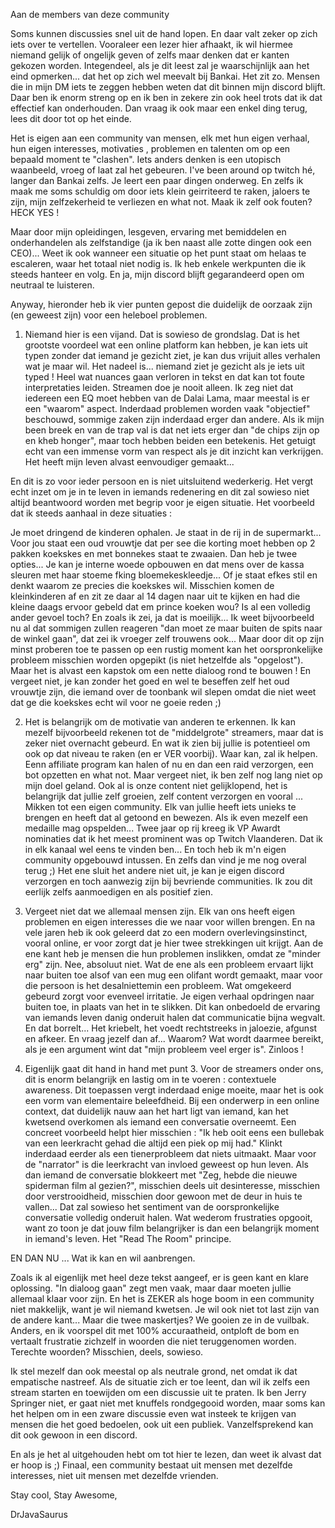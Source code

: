 Aan de members van deze community


Soms kunnen discussies snel uit de hand lopen. En daar valt zeker op zich iets over te vertellen.
Vooraleer een lezer hier afhaakt, ik wil hiermee niemand gelijk of ongelijk geven of zelfs maar denken dat er kanten gekozen worden.
Integendeel, als je dit leest zal je waarschijnlijk aan het eind opmerken... dat het op zich wel meevalt bij Bankai.
Het zit zo. Mensen die in mijn DM iets te zeggen hebben weten dat dit binnen mijn discord blijft. Daar ben ik enorm streng op en ik
ben in zekere zin ook heel trots dat ik dat effectief kan onderhouden. Dan vraag ik ook maar een enkel ding terug, lees dit door tot op het einde.

Het is eigen aan een community van mensen, elk met hun eigen verhaal, hun eigen interesses, motivaties , problemen en talenten om 
op een bepaald moment te "clashen". Iets anders denken is een utopisch waanbeeld, vroeg of laat zal het gebeuren. I've been around op twitch hé, langer dan Bankai zelfs. Je leert een paar dingen onderweg. En zelfs ik maak me soms schuldig om 
door iets klein geirriteerd te raken, jaloers te zijn, mijn zelfzekerheid te verliezen en what not. Maak ik zelf ook fouten? HECK YES !

Maar door mijn opleidingen, lesgeven, ervaring met bemiddelen en onderhandelen als zelfstandige (ja ik ben naast alle zotte dingen ook een CEO)...
Weet ik ook wanneer een situatie op het punt staat om helaas te escaleren, waar het totaal niet nodig is. 
Ik heb enkele werkpunten die ik steeds hanteer en volg. En ja, mijn discord blijft gegarandeerd open om neutraal te luisteren.


Anyway, hieronder heb ik vier punten gepost die duidelijk de oorzaak zijn (en geweest zijn) voor een heleboel problemen. 



1. Niemand hier is een vijand. Dat is sowieso de grondslag. Dat is het grootste voordeel wat een online platform kan hebben, je kan iets uit typen zonder dat iemand je gezicht ziet, je kan dus 
vrijuit alles verhalen wat je maar wil. Het nadeel is... niemand ziet je gezicht als je iets uit typed ! Heel wat nuances gaan verloren in tekst en dat kan tot foute interpretaties leiden. 
Streamen doe je nooit alleen. Ik zeg niet dat iedereen een EQ moet hebben van de Dalai Lama, maar meestal is er een "waarom" aspect. Inderdaad problemen worden vaak "objectief" beschouwd, sommige zaken zijn inderdaad erger dan andere. Als ik mijn been breek en van de trap val is dat net iets erger dan "de chips zijn op en kheb honger", maar toch hebben beiden een betekenis. Het getuigt echt van een immense vorm van respect als je dit inzicht kan verkrijgen. Het heeft mijn leven alvast eenvoudiger gemaakt...

En dit is zo voor ieder persoon en is niet uitsluitend wederkerig. Het vergt echt inzet om je in te leven in iemands redenering en dit zal sowieso niet altijd beantwoord worden met begrip voor je eigen situatie. Het voorbeeld dat ik steeds aanhaal in deze situaties :

Je moet dringend de kinderen ophalen. Je staat in de rij in de supermarkt... Voor jou staat een oud vrouwtje dat per see die korting moet hebben op 2 pakken koekskes en met bonnekes staat
te zwaaien. Dan heb je twee opties... Je kan je interne woede opbouwen en dat mens over de kassa sleuren met haar stoeme fking bloemekeskleedje... Of je staat efkes stil en denkt waarom ze 
precies die koekskes wil. Misschien komen de kleinkinderen af en zit ze daar al 14 dagen naar uit te kijken en had die kleine daags ervoor gebeld dat em prince koeken wou? 
Is al een volledig ander gevoel toch? En zoals ik zei, ja dat is moeilijk... Ik weet bijvoorbeeld nu al dat sommigen zullen reageren "dan moet ze maar buiten de spits naar de winkel gaan", dat zei ik vroeger zelf trouwens ook... Maar door dit op zijn minst proberen toe te passen op een rustig moment kan het oorspronkelijke probleem misschien worden opgepikt (is niet hetzelfde als "opgelost"). Maar het is alvast een kapstok om een nette dialoog rond te bouwen !
En vergeet niet, je kan zonder het goed en wel te beseffen zelf het oud vrouwtje zijn, die iemand over de toonbank wil slepen omdat die niet weet dat ge die koekskes echt wil voor ne goeie reden ;) 


2. Het is belangrijk om de motivatie van anderen te erkennen. Ik kan mezelf bijvoorbeeld rekenen tot de "middelgrote" streamers, maar dat is zeker niet overnacht gebeurd.
En wat ik zien bij jullie is potentieel om ook op dat niveau te raken (en er VER voorbij). Waar kan, zal ik helpen. Eenn affiliate program kan halen of nu en dan een 
raid verzorgen, een bot opzetten en what not. Maar vergeet niet, ik ben zelf nog lang niet op mijn doel geland. Ook al is onze content niet gelijklopend, het is belangrijk dat 
jullie zelf groeien, zelf content verzorgen en vooral ... Mikken tot een eigen community. Elk van jullie heeft iets unieks te brengen en heeft dat al getoond en bewezen. 
Als ik even mezelf een medaille mag opspelden... Twee jaar op rij kreeg ik VP Awardt nominaties dat ik het meest prominent was op Twitch Vlaanderen. Dat ik in elk kanaal wel eens te vinden ben...
En toch heb ik m'n eigen community opgebouwd intussen. En zelfs dan vind je me nog overal terug ;) Het ene sluit het andere niet uit, je kan je eigen discord verzorgen en toch aanwezig
zijn bij bevriende communities. Ik zou dit eerlijk zelfs aanmoedigen en als positief zien.


3. Vergeet niet dat we allemaal mensen zijn. Elk van ons heeft eigen problemen en eigen interesses die we naar voor willen brengen. En na vele jaren heb ik ook geleerd dat zo een modern
overlevingsinstinct, vooral online, er voor zorgt dat je hier twee strekkingen uit krijgt. Aan de ene kant heb je mensen die hun problemen inslikken, omdat ze "minder erg" zijn.
Nee, absoluut niet. Wat de ene als een probleem ervaart lijkt naar buiten toe alsof van een mug een olifant wordt gemaakt, maar voor die persoon is het desalniettemin een probleem.
Wat omgekeerd gebeurd zorgt voor evenveel irritatie. Je eigen verhaal opdringen naar buiten toe, in plaats van het in te slikken. Dit kan onbedoeld de ervaring van iemands leven danig 
onderuit halen dat communicatie bijna wegvalt. En dat borrelt... Het kriebelt, het voedt rechtstreeks in jaloezie, afgunst en afkeer. En vraag jezelf dan af... Waarom? Wat wordt daarmee bereikt, als je
een argument wint dat "mijn probleem veel erger is". Zinloos ! 


4. Eigenlijk gaat dit hand in hand met punt 3. Voor de streamers onder ons, dit is enorm belangrijk en lastig om in te voeren : contextuele awareness. Dit toepassen vergt inderdaad
enige moeite, maar het is ook een vorm van elementaire beleefdheid. Bij een onderwerp in een online context, dat duidelijk nauw aan het hart ligt van iemand, kan het kwetsend overkomen als
iemand een conversatie overneemt. Een concreet voorbeeld helpt hier misschien : "Ik heb ooit eens een bullebak van een leerkracht gehad die altijd een piek op mij had." Klinkt inderdaad eerder
als een tienerprobleem dat niets uitmaakt. Maar voor de "narrator" is die leerkracht van invloed geweest op hun leven. Als dan iemand de conversatie blokkeert met 
"Zeg, hebde die nieuwe spiderman film al gezien?", misschien deels uit desinteresse, misschien door verstrooidheid, misschien door gewoon met de deur in huis te vallen... 
Dat zal sowieso het sentiment van de oorspronkelijke conversatie volledig onderuit halen. Wat wederom frustraties opgooit, want zo toon je dat jouw film belangrijker is dan een belangrijk
moment in iemand's leven. Het "Read The Room" principe.


EN DAN NU ... Wat ik kan en wil aanbrengen.

Zoals ik al eigenlijk met heel deze tekst aangeef, er is geen kant en klare oplossing. "In dialoog gaan" zegt men vaak, maar daar moeten jullie allemaal klaar voor zijn. En het is ZEKER
als hoge boom in een community niet makkelijk, want je wil niemand kwetsen. Je wil ook niet tot last zijn van de andere kant... Maar die twee maskertjes? We gooien ze in de vuilbak. 
Anders, en ik voorspel dit met 100% accuraatheid, ontploft de bom en vertaalt frustratie zichzelf in woorden die niet teruggenomen worden. Terechte woorden? Misschien, deels, sowieso.

Ik stel mezelf dan ook meestal op als neutrale grond, net omdat ik dat empatische nastreef. Als de situatie zich er toe leent, dan wil ik zelfs een stream starten en toewijden om een discussie uit te praten. Ik ben Jerry Springer niet, er gaat niet met knuffels rondgegooid worden, maar soms kan het helpen om in een zware discussie even wat insteek te krijgen van mensen die het goed bedoelen, ook uit een publiek. Vanzelfsprekend kan dit ook gewoon in een discord.


En als je het al uitgehouden hebt om tot hier te lezen, dan weet ik alvast dat er hoop is ;) Finaal, een community bestaat uit mensen met dezelfde interesses, niet uit mensen met dezelfde vrienden.


Stay cool, Stay Awesome,

DrJavaSaurus





